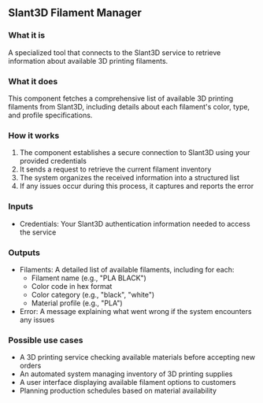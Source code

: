 
## Slant3D Filament Manager

### What it is
A specialized tool that connects to the Slant3D service to retrieve information about available 3D printing filaments.

### What it does
This component fetches a comprehensive list of available 3D printing filaments from Slant3D, including details about each filament's color, type, and profile specifications.

### How it works
1. The component establishes a secure connection to Slant3D using your provided credentials
2. It sends a request to retrieve the current filament inventory
3. The system organizes the received information into a structured list
4. If any issues occur during this process, it captures and reports the error

### Inputs
- Credentials: Your Slant3D authentication information needed to access the service

### Outputs
- Filaments: A detailed list of available filaments, including for each:
  - Filament name (e.g., "PLA BLACK")
  - Color code in hex format
  - Color category (e.g., "black", "white")
  - Material profile (e.g., "PLA")
- Error: A message explaining what went wrong if the system encounters any issues

### Possible use cases
- A 3D printing service checking available materials before accepting new orders
- An automated system managing inventory of 3D printing supplies
- A user interface displaying available filament options to customers
- Planning production schedules based on material availability
